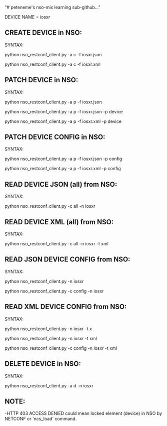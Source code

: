 ﻿"# peteneme's nso-mix learning sub-github..."

DEVICE NAME = iosxr


CREATE DEVICE in NSO:
---------------------

SYNTAX: 

python nso_restconf_client.py -a c -f iosxr.json

python nso_restconf_client.py -a c -f iosxr.xml 



PATCH DEVICE in NSO:
--------------------

SYNTAX: 

python nso_restconf_client.py -a p -f iosxr.json

python nso_restconf_client.py -a p -f iosxr.json -p device

python nso_restconf_client.py -a p -f iosxr.xml -p device



PATCH DEVICE CONFIG in NSO:
---------------------------

SYNTAX: 

python nso_restconf_client.py -a p -f iosxr.json -p config

python nso_restconf_client.py -a p -f iosxr.xml -p config


READ DEVICE JSON (all) from NSO:
--------------------------------

SYNTAX: 

python nso_restconf_client.py -c all -n iosxr 



READ DEVICE XML (all) from NSO:
--------------------------------

SYNTAX: 

python nso_restconf_client.py -c all -n iosxr -t xml



READ JSON DEVICE CONFIG from NSO:
---------------------------------

SYNTAX: 

python nso_restconf_client.py -n iosxr

python nso_restconf_client.py -c config -n iosxr


READ XML DEVICE CONFIG from NSO:
--------------------------------

SYNTAX: 

python nso_restconf_client.py -n iosxr -t x

python nso_restconf_client.py -n iosxr -t xml

python nso_restconf_client.py -c config -n iosxr -t xml


DELETE DEVICE in NSO:
---------------------

SYNTAX: 

python nso_restconf_client.py -a d -n iosxr



NOTE:
-----

-HTTP 403 ACCESS DENIED could mean locked element (device) in NSO by NETCONF or 'ncs_load' command. 